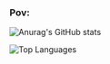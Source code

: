 ### Pov:

<!--
**ihaxgameszs/ihaxgameszs** is a ✨ _special_ ✨ repository because its `README.md` (this file) appears on your GitHub profile.

Here are some ideas to get you started:

- 🔭 I’m currently working on Project Aurora ...
- 🌱 I’m currently learning python ...
- 📫 How to reach me: ihaxgameszs#8175 ...
-->



![Anurag's GitHub stats](https://github-readme-stats.vercel.app/api?username=ihaxgameszs&theme=radical)

![Top Languages](https://github-readme-stats.vercel.app/api/top-langs/?username=ihaxgameszs&show_icons=true&theme=radical)


